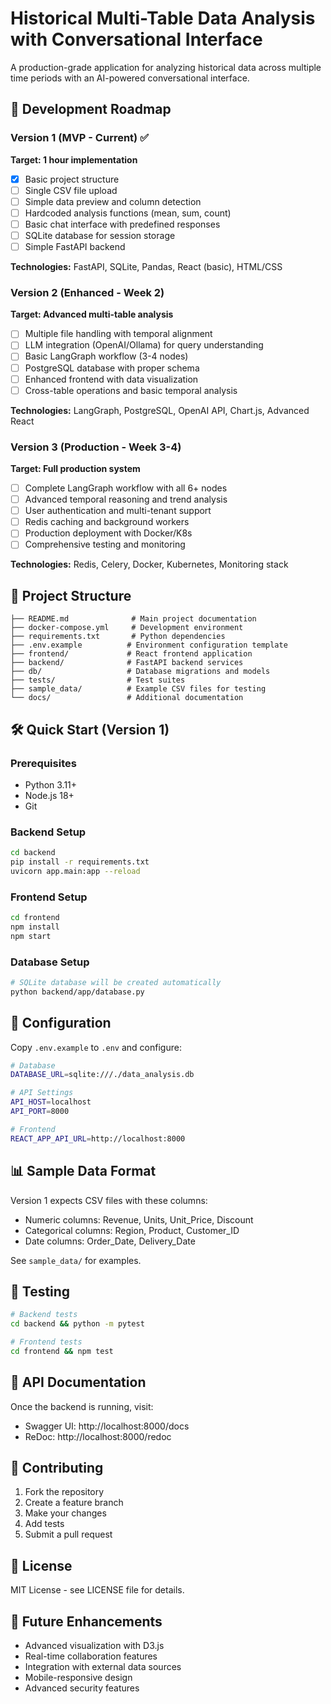 # Historical Multi-Table Data Analysis with Conversational Interface

A production-grade application for analyzing historical data across multiple time periods with an AI-powered conversational interface.

## 🚀 Development Roadmap

### Version 1 (MVP - Current) ✅
**Target: 1 hour implementation**
- [x] Basic project structure
- [ ] Single CSV file upload
- [ ] Simple data preview and column detection
- [ ] Hardcoded analysis functions (mean, sum, count)
- [ ] Basic chat interface with predefined responses
- [ ] SQLite database for session storage
- [ ] Simple FastAPI backend

**Technologies:** FastAPI, SQLite, Pandas, React (basic), HTML/CSS

### Version 2 (Enhanced - Week 2)
**Target: Advanced multi-table analysis**
- [ ] Multiple file handling with temporal alignment
- [ ] LLM integration (OpenAI/Ollama) for query understanding
- [ ] Basic LangGraph workflow (3-4 nodes)
- [ ] PostgreSQL database with proper schema
- [ ] Enhanced frontend with data visualization
- [ ] Cross-table operations and basic temporal analysis

**Technologies:** LangGraph, PostgreSQL, OpenAI API, Chart.js, Advanced React

### Version 3 (Production - Week 3-4)
**Target: Full production system**
- [ ] Complete LangGraph workflow with all 6+ nodes
- [ ] Advanced temporal reasoning and trend analysis
- [ ] User authentication and multi-tenant support
- [ ] Redis caching and background workers
- [ ] Production deployment with Docker/K8s
- [ ] Comprehensive testing and monitoring

**Technologies:** Redis, Celery, Docker, Kubernetes, Monitoring stack

## 📁 Project Structure

```
├── README.md              # Main project documentation
├── docker-compose.yml     # Development environment
├── requirements.txt       # Python dependencies
├── .env.example          # Environment configuration template
├── frontend/             # React frontend application
├── backend/              # FastAPI backend services
├── db/                   # Database migrations and models
├── tests/                # Test suites
├── sample_data/          # Example CSV files for testing
└── docs/                 # Additional documentation
```

## 🛠 Quick Start (Version 1)

### Prerequisites
- Python 3.11+
- Node.js 18+
- Git

### Backend Setup
```bash
cd backend
pip install -r requirements.txt
uvicorn app.main:app --reload
```

### Frontend Setup
```bash
cd frontend
npm install
npm start
```

### Database Setup
```bash
# SQLite database will be created automatically
python backend/app/database.py
```

## 🔧 Configuration

Copy `.env.example` to `.env` and configure:

```bash
# Database
DATABASE_URL=sqlite:///./data_analysis.db

# API Settings
API_HOST=localhost
API_PORT=8000

# Frontend
REACT_APP_API_URL=http://localhost:8000
```

## 📊 Sample Data Format

Version 1 expects CSV files with these columns:
- Numeric columns: Revenue, Units, Unit_Price, Discount
- Categorical columns: Region, Product, Customer_ID
- Date columns: Order_Date, Delivery_Date

See `sample_data/` for examples.

## 🧪 Testing

```bash
# Backend tests
cd backend && python -m pytest

# Frontend tests
cd frontend && npm test
```

## 📝 API Documentation

Once the backend is running, visit:
- Swagger UI: http://localhost:8000/docs
- ReDoc: http://localhost:8000/redoc

## 🤝 Contributing

1. Fork the repository
2. Create a feature branch
3. Make your changes
4. Add tests
5. Submit a pull request

## 📄 License

MIT License - see LICENSE file for details.

## 🔮 Future Enhancements

- Advanced visualization with D3.js
- Real-time collaboration features
- Integration with external data sources
- Mobile-responsive design
- Advanced security features
